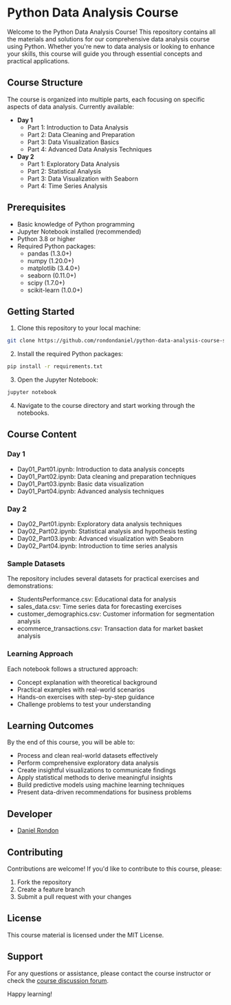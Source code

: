 # Python Data Analysis Course

Welcome to the Python Data Analysis Course! This repository contains all the materials and solutions for our comprehensive data analysis course using Python. Whether you're new to data analysis or looking to enhance your skills, this course will guide you through essential concepts and practical applications.

## Course Structure

The course is organized into multiple parts, each focusing on specific aspects of data analysis. Currently available:

- **Day 1**
  - Part 1: Introduction to Data Analysis
  - Part 2: Data Cleaning and Preparation
  - Part 3: Data Visualization Basics
  - Part 4: Advanced Data Analysis Techniques
- **Day 2**
  - Part 1: Exploratory Data Analysis
  - Part 2: Statistical Analysis
  - Part 3: Data Visualization with Seaborn
  - Part 4: Time Series Analysis

## Prerequisites

- Basic knowledge of Python programming
- Jupyter Notebook installed (recommended)
- Python 3.8 or higher
- Required Python packages:
  - pandas (1.3.0+)
  - numpy (1.20.0+)
  - matplotlib (3.4.0+)
  - seaborn (0.11.0+)
  - scipy (1.7.0+)
  - scikit-learn (1.0.0+)

## Getting Started

1. Clone this repository to your local machine:
```bash
git clone https://github.com/rondondaniel/python-data-analysis-course-solution.git
```

2. Install the required Python packages:
```bash
pip install -r requirements.txt
```

3. Open the Jupyter Notebook:
```bash
jupyter notebook
```

4. Navigate to the course directory and start working through the notebooks.

## Course Content

### Day 1

* Day01_Part01.ipynb: Introduction to data analysis concepts
* Day01_Part02.ipynb: Data cleaning and preparation techniques
* Day01_Part03.ipynb: Basic data visualization
* Day01_Part04.ipynb: Advanced analysis techniques

### Day 2

* Day02_Part01.ipynb: Exploratory data analysis techniques
* Day02_Part02.ipynb: Statistical analysis and hypothesis testing
* Day02_Part03.ipynb: Advanced visualization with Seaborn
* Day02_Part04.ipynb: Introduction to time series analysis

### Sample Datasets
The repository includes several datasets for practical exercises and demonstrations:
* StudentsPerformance.csv: Educational data for analysis
* sales_data.csv: Time series data for forecasting exercises
* customer_demographics.csv: Customer information for segmentation analysis
* ecommerce_transactions.csv: Transaction data for market basket analysis

### Learning Approach
Each notebook follows a structured approach:

* Concept explanation with theoretical background
* Practical examples with real-world scenarios
* Hands-on exercises with step-by-step guidance
* Challenge problems to test your understanding

## Learning Outcomes

By the end of this course, you will be able to:
* Process and clean real-world datasets effectively
* Perform comprehensive exploratory data analysis
* Create insightful visualizations to communicate findings
* Apply statistical methods to derive meaningful insights
* Build predictive models using machine learning techniques
* Present data-driven recommendations for business problems

## Developer

* [Daniel Rondon](https://github.com/rondondaniel)

## Contributing
Contributions are welcome! If you'd like to contribute to this course, please:
1. Fork the repository
2. Create a feature branch
3. Submit a pull request with your changes

## License
This course material is licensed under the MIT License.

## Support
For any questions or assistance, please contact the course instructor or check the [course discussion forum](https://github.com/rondondaniel/python-data-analysis-course/discussions).

Happy learning!
